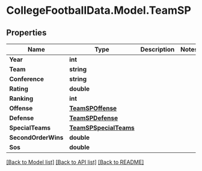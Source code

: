 # CollegeFootballData.Model.TeamSP

## Properties

Name | Type | Description | Notes
------------ | ------------- | ------------- | -------------
**Year** | **int** |  | 
**Team** | **string** |  | 
**Conference** | **string** |  | 
**Rating** | **double** |  | 
**Ranking** | **int** |  | 
**Offense** | [**TeamSPOffense**](TeamSPOffense.md) |  | 
**Defense** | [**TeamSPDefense**](TeamSPDefense.md) |  | 
**SpecialTeams** | [**TeamSPSpecialTeams**](TeamSPSpecialTeams.md) |  | 
**SecondOrderWins** | **double** |  | 
**Sos** | **double** |  | 

[[Back to Model list]](../../README.md#documentation-for-models) [[Back to API list]](../../README.md#documentation-for-api-endpoints) [[Back to README]](../../README.md)

